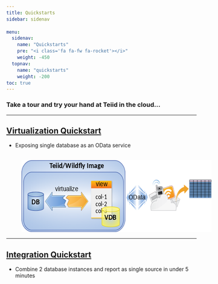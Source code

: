 ```yaml
---
title: Quickstarts
sidebar: sidenav

menu:
  sidenav:
    name: "Quickstarts"
    pre: "<i class='fa fa-fw fa-rocket'></i>"
    weight: -450
  topnav:
    name: "quickstarts"
    weight: -200
toc: true
---
```


<h3>Take a tour and try your hand at Teiid in the cloud...</h3> 

---

## [Virtualization Quickstart](./virtualization)

- Exposing single database as an OData service

<div>
  <br/>
  <img  width="603" height="190" src="/images/virtualization.png" frameborder="2" hspace="40"></img>
</div>

---

## [Integration Quickstart](./integration)

- Combine 2 database instances and report as single source in under 5 minutes

